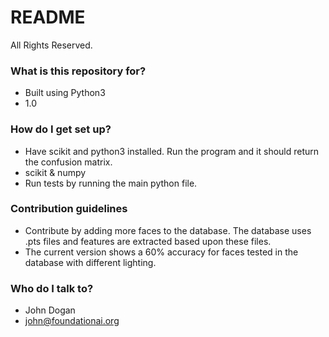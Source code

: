 # README #

All Rights Reserved.

### What is this repository for? ###

* Built using Python3
* 1.0

### How do I get set up? ###

* Have scikit and python3 installed. Run the program and it should return the confusion matrix.
* scikit & numpy
* Run tests by running the main python file. 

### Contribution guidelines ###

* Contribute by adding more faces to the database. The database uses .pts files and features are extracted based upon these files.
* The current version shows a 60% accuracy for faces tested in the database with different lighting. 

### Who do I talk to? ###

* John Dogan
* john@foundationai.org
